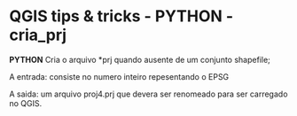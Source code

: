 # QGIS tips & tricks - PYTHON - cria_prj
__PYTHON__
Cria o arquivo *prj quando ausente de um conjunto shapefile;

A entrada: consiste no numero inteiro repesentando o EPSG

A saida: um arquivo proj4.prj que devera ser renomeado para ser carregado no QGIS.

